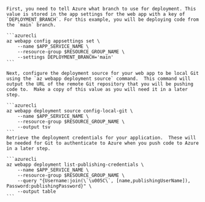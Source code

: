     First, you need to tell Azure what branch to use for deployment. This value is stored in the app settings for the web app with a key of `DEPLOYMENT_BRANCH`. For this example, you will be deploying code from the `main` branch.

    ```azurecli
    az webapp config appsettings set \
        --name $APP_SERVICE_NAME \
        --resource-group $RESOURCE_GROUP_NAME \
        --settings DEPLOYMENT_BRANCH='main'
    ```

    Next, configure the deployment source for your web app to be local Git using the `az webapp deployment source` command.  This command will output the URL of the remote Git repository that you will be pushing code to.  Make a copy of this value as you will need it in a later step.

    ```azurecli
    az webapp deployment source config-local-git \
        --name $APP_SERVICE_NAME \
        --resource-group $RESOURCE_GROUP_NAME \
        --output tsv
    ```
    Retrieve the deployment credentials for your application.  These will be needed for Git to authenticate to Azure when you push code to Azure in a later step.

    ```azurecli
    az webapp deployment list-publishing-credentials \
        --name $APP_SERVICE_NAME \
        --resource-group $RESOURCE_GROUP_NAME \
        --query "{Username:join(\`\u005C\`, [name,publishingUserName]), Password:publishingPassword}" \
        --output table
    ```
